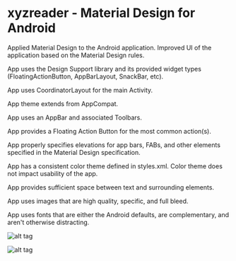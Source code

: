 # xyzreader - Material Design for Android

Applied Material Design to the Android application.
Improved UI of the application based on the Material Design rules.

App uses the Design Support library and its provided widget types (FloatingActionButton, AppBarLayout, SnackBar, etc).

App uses CoordinatorLayout for the main Activity.

App theme extends from AppCompat.

App uses an AppBar and associated Toolbars.

App provides a Floating Action Button for the most common action(s).

App properly specifies elevations for app bars, FABs, and other elements specified in the Material Design specification.

App has a consistent color theme defined in styles.xml. Color theme does not impact usability of the app.

App provides sufficient space between text and surrounding elements.

App uses images that are high quality, specific, and full bleed.

App uses fonts that are either the Android defaults, are complementary, and aren't otherwise distracting.

![alt tag](https://github.com/girish12ramesh/xyzreader/blob/master/Screenshot_1513715858.png) 

![alt tag](https://github.com/girish12ramesh/xyzreader/blob/master/Screenshot_1513715867.png)
